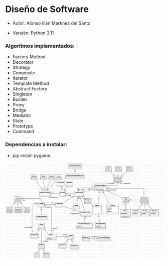 # Diseño de Software

- Autor: Alonso Illán Martínez del Santo

- Versión: Python 3.11

### Algoritmos implementados:
  - Factory Method
  - Decorator
  - Strategy
  - Composite
  - Iterator
  - Template Method
  - Abstract Factory
  - Singleton
  - Builder
  - Proxy
  - Bridge
  - Mediator
  - State
  - Prototype
  - Command

### Dependencias a instalar:
  - pip install pygame

![UML Laberinto](https://github.com/developwannabe/laberintoPython/blob/main/uml/UML.png?raw=true)
